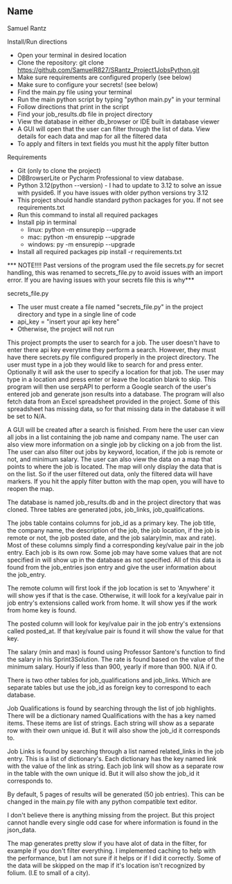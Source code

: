 Name
-
Samuel Rantz

Install/Run directions

- Open your terminal in desired location
- Clone the repository: git clone https://github.com/SamuelR827/SRantz_Project1JobsPython.git
- Make sure requirements are configured properly (see below)
- Make sure to configure your secrets! (see below)
- Find the main.py file using your terminal
- Run the main python script by typing "python main.py" in your terminal
- Follow directions that print in the script
- Find your job_results.db file in project directory
- View the database in either db_browser or IDE built in database viewer
- A GUI will open that the user can filter through the list of data. View details for each data and map for all the filtered data
- To apply and filters in text fields you must hit the apply filter button

Requirements

- Git (only to clone the project)
- DBBrowserLite or Pycharm Professional to view database.
- Python 3.12(python --version) - I had to update to 3.12 to solve an issue with pyside6. If you have issues with older python versions try 3.12
- This project should handle standard python packages for you. If not see requirements.txt
- Run this command to instal all required packages
- Install pip in terminal
    - linux: python -m ensurepip --upgrade
    - mac: python -m ensurepip --upgrade
    - windows: py -m ensurepip --upgrade
- Install all required packages
  pip install -r requirements.txt

*** NOTE!!!! Past versions of the program used the file secrets.py
for secret handling, this was renamed to secrets_file.py to avoid issues with
an import error. If you are having issues with your secrets file this is why***

secrets_file.py

- The user must create a file named "secrets_file.py" in the project directory and type in a single line of code
- api_key = "insert your api key here"
- Otherwise, the project will not run

This project prompts the user to search for a job. The user doesn't have to enter there api key everytime they perform
a search. However, they must have there secrets.py file configured properly in the project directory.
The user must type in a job they would like to search for and press enter. Optionally it will ask the user
to specify a location for that job. The user may type in a location and
press enter or leave the location blank to skip. This program will then use serpAPI to perform a Google search
of the user's entered job and generate json results into a database. The program will also
fetch data from an Excel spreadsheet provided in the project. Some of this spreadsheet has missing
data, so for that missing data in the database it will be set to N/A.

A GUI will be created after a search is finished. From here the user can view all jobs in a list 
containing the job name and company name. The user can also view more information on a single job by clicking on a job 
from the list. The user can also filter out jobs by keyword, location, if the job is remote or not, and minimum salary.
The user can also view the data on a map that points to where the job is located. The map will only 
display the data that is on the list. So if the user filtered out data, only the filtered data will have markers. If you hit
the apply filter button with the map open, you will have to reopen the map.

The database is named job_results.db and in the project directory that was cloned.
Three tables are generated jobs, job_links, job_qualifications.

The jobs table contains columns for job_id as a primary key.
The job title, the company name, the description of the job, the job
location, if the job is remote or not, the job posted date, and the job salary(min, max and rate).
Most of these columns simply find a corresponding key/value pair in the job entry. Each
job is its own row. Some job may have some values that are not specified in will show
up in the database as not specified. All of this data is found from the job_entries
json entry and give the user information about the job_entry.

The remote column will first look if the job location is set to 'Anywhere'
it will show yes if that is the case. Otherwise, it will look for a key/value pair in
job entry's extensions called work from home. It will show yes if the work from home key is found.

The posted column will look for key/value pair in the job entry's extensions
called posted_at. If that key/value pair is found it will show the value for that key.

The salary (min and max) is found using Professor Santore's function to find the salary in his
Sprint3Solution. The rate is found based on the value of the minimum salary. Hourly if less than
900, yearly if more than 900. N/A if 0.

There is two other tables for job_qualifications and job_links. Which are
separate tables but use the job_id as foreign key to correspond to each database.

Job Qualifications is found by searching through the list of job highlights.
There will be a dictionary named Qualifications with the has a key named items.
These items are list of strings. Each string will show as a separate row with their own unique
id. But it will also show the job_id it corresponds to.

Job Links is found by searching through a list named related_links in the job entry.
This is a list of dictionary's. Each dictionary has the key named link with the value
of the link as string. Each job link will show as a separate row in the table with the own unique
id. But it will also show the job_id it corresponds to.

By default, 5 pages of results will be generated (50 job entries).
This can be changed in the main.py file with any python compatible text editor.

I don't believe there is anything missing from the project. But this project cannot handle every
single odd case for where information is found in the json_data.

The map generates pretty slow if you have alot of data in the filter, for example if you don't filter everything.
I implemented caching to help with the performance, but I am not sure if it helps or if I did it correctly.
Some of the data will be skipped on the map if it's location isn't recognized by folium. (I.E to small of a city).
